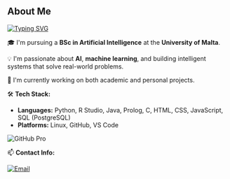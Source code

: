About Me
---

[![Typing SVG](https://readme-typing-svg.demolab.com?font=Fira+Code&weight=700&duration=4000&pause=1000&color=F7F7F7&center=false&repeat=false&width=435&lines=Hi+there%2C+I'm+Matthias+%F0%9F%91%8B)](https://git.io/typing-svg)

🎓 I'm pursuing a **BSc in Artificial Intelligence** at the **University of Malta**.

💡 I'm passionate about **AI**, **machine learning**, and building intelligent systems that solve real-world problems.

🔭 I'm currently working on both academic and personal projects.

🛠️ **Tech Stack:**
- **Languages:** Python, R Studio, Java, Prolog, C, HTML, CSS, JavaScript, SQL (PostgreSQL)
- **Platforms:** Linux, GitHub, VS Code

![GitHub Pro](https://img.shields.io/badge/GitHub-Pro-blue?logo=github)

📫 **Contact Info:**

[![Email](https://img.shields.io/badge/Email-matthiasmifsud3@gmail.com-blue?style=for-the-badge&logo=gmail)](mailto:matthiasmifsud3@gmail.com)
